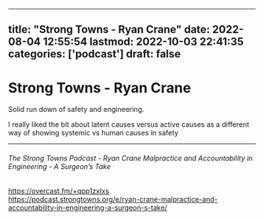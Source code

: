 
---
title: "Strong Towns - Ryan Crane"
date: 2022-08-04 12:55:54
lastmod: 2022-10-03 22:41:35
categories: ['podcast']
draft: false
---


# Strong Towns - Ryan Crane 
Solid run down of safety and engineering. 

I really liked the bit about latent causes versus active causes as a different way of showing systemic vs human causes in safety

---
###### The Strong Towns Podcast - Ryan Crane Malpractice and Accountability in Engineering - A Surgeon’s Take

https://overcast.fm/+qpp1zxIxs  
https://podcast.strongtowns.org/e/ryan-crane-malpractice-and-accountability-in-engineering-a-surgeon-s-take/

<!-- #public #podcast -->

<!-- {BearID:EE420233-D878-4060-AE02-FD283C5D2282-16385-0000130750278366} -->
